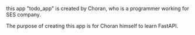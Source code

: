 this app "todo_app" is created by Choran,
who is a programmer working for SES company.

The purpose of creating this app is for Choran himself to learn FastAPI.
